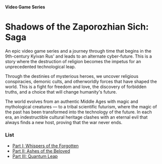 #### Video Game Series

# Shadows of the Zaporozhian Sich: Saga

An epic video game series and a journey through time that begins in the 9th-century Kyivan Rus' and leads to an alternate cyber-future. This is a story where the destruction of religion becomes the impetus for an unprecedented technological leap.

Through the destinies of mysterious heroes, we uncover religious conspiracies, demonic cults, and otherworldly forces that have shaped the world. This is a fight for freedom and love, the discovery of forbidden truths, and a choice that will change humanity's future.

The world evolves from an authentic Middle Ages with magic and mythological creatures — to a tribal scientific futurism, where the magic of the past has been transformed into the technology of the future. In each era, an indestructible cultural heritage clashes with an eternal evil that always finds a new host, proving that the war never ends.

### List

- [Part I: Whispers of the Forgotten](/whispers-of-the-forgotten)
- [Part II: Ashes of the Beloved](/ashes-of-the-beloved)
- [Part III: Quantum Leap](/quantum-leap)